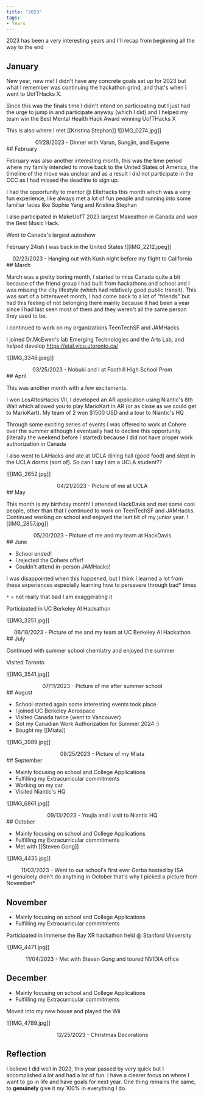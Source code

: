 ```yaml
---
title: "2023"
tags:
- Years
---
```


2023 has been a very interesting years and I'll recap from beginning all the way to the end

## January

New year, new me! I didn't have any concrete goals set up for 2023 but what I remember was continuing the hackathon grind, and that's when I went to UofTHacks X.

Since this was the finals time I didn't intend on participating but I just had the urge to jump in and participate anyway (which I did) and I helped my team win the Best Mental Health Hack Award winning UofTHacks X

This is also where I met [[Kristina Stephan]]
![[IMG_0274.jpg]]
<center>01/28/2023 - Dinner with Varun, Sungjin, and Eugene</center>
## February

February was also another interesting month, this was the time period where my family intended to move back to the United States of America, the timeline of the move was unclear and as a result I did not participate in the CCC as I had missed the deadline to sign up.

I had the opportunity to mentor @ ElleHacks this month which was a very fun experience, like always met a lot of fun people and running into some familiar faces like Sophie Yang and Kristina Stephan

I also participated in MakeUofT 2023 largest Makeathon in Canada and won the Best Music Hack.

Went to Canada's largest autoshow

February 24ish I was back in the United States
![[IMG_2212.jpeg]]

<center>02/23/2023 - Hanging out with Kush night before my flight to California</center>
## March

March was a pretty boring month, I started to miss Canada quite a bit because of the friend group I had built from hackathons and school and I was missing the city lifestyle (which had relatively good public transit). This was sort of a bittersweet month, I had come back to a lot of "friends" but had this feeling of not belonging there mainly because it had been a year since I had last seen most of them and they weren't all the same person they used to be.

I continued to work on my organizations TeenTechSF and JAMHacks

I joined Dr.McEwen's lab Emerging Technologies and the Arts Lab, and helped develop https://etal.vicu.utoronto.ca/

![[IMG_3346.jpeg]]
<center>03/25/2023 - Nobuki and I at Foothill High School Prom</center>
## April

This was another month with a few excitements.

I won LosAltosHacks VII, I developed an AR application using Niantic's 8th Wall which allowed you to play MarioKart in AR (or as close as we could get to MarioKart). My team of 2 won $1500 USD and a tour to Niantic's HQ

Through some exciting series of events I was offered to work at Cohere over the summer although I eventually had to decline this opportunity (literally the weekend before I started) because I did not have proper work authorization in Canada

I also went to LAHacks and ate at UCLA dining hall (good food) and slept in the UCLA dorms (sort of). So can I say I am a UCLA student??

![[IMG_2652.jpg]]
<center>04/21/2023 - Picture of me at UCLA</center>
## May

This month is my birthday month! I attended HackDavis and met some cool people, other than that I continued to work on TeenTechSF and JAMHacks. Continued working on school and enjoyed the last bit of my junior year.
![[IMG_2857.jpg]]

<center>05/20/2023 - Picture of me and my team at HackDavis</center>
## June

- School ended!
- I rejected the Cohere offer!
- Couldn't attend in-person JAMHacks!

I was disappointed when this happened, but I think I learned a lot from these experiences especially learning how to persevere through bad* times

`*` = not really that bad I am exaggerating it

Participated in UC Berkeley AI Hackathon

![[IMG_3251.jpg]]
<center>06/18/2023 - Picture of me and my team at UC Berkeley AI Hackathon</center>
## July

Continued with summer school chemistry and enjoyed the summer

Visited Toronto

![[IMG_3541.jpg]]

<center>07/11/2023 - Picture of me after summer school</center>
## August 

- School started again some interesting events took place
- I joined UC Berkeley Aerospace
- Visited Canada twice (went to Vancouver)
- Got my Canadian Work Authorization for Summer 2024 :)
- Bought my [[Miata]]

![[IMG_3989.jpg]]
<center>08/25/2023 - Picture of my Miata</center>
## September

- Mainly focusing on school and College Applications
- Fulfilling my Extracurricular commitments
- Working on my car
- Visited Niantic's HQ

![[IMG_6861.jpg]]
<center>09/13/2023 - Youjia and I visit to Niantic HQ</center>
## October 

- Mainly focusing on school and College Applications
- Fulfilling my Extracurricular commitments
- Met with [[Steven Gong]]

![[IMG_4435.jpg]]
<center>11/03/2023 - Went to our school's first ever Garba hosted by ISA</center>
*I genuinely didn't do anything in October that's why I picked a picture from November*

## November

- Mainly focusing on school and College Applications
- Fulfilling my Extracurricular commitments

Participated in Immerse the Bay XR hackathon held @ Stanford University

![[IMG_4471.jpg]]

<center>11/04/2023 - Met with Steven Gong and toured NVIDIA office</center>

## December

- Mainly focusing on school and College Applications
- Fulfilling my Extracurricular commitments

Moved into my new house and played the Wii

![[IMG_4789.jpg]]
<center>12/25/2023 - Christmas Decorations</center>

## Reflection

I believe I did well in 2023, this year passed by very quick but I accomplished a lot and had a lot of fun. I have a clearer focus on where I want to go in life and have goals for next year. One thing remains the same, to **genuinely** give it my 100% in everything I do.